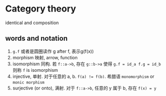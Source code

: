 # Category theory

identical and composition


## words and notation
1. `g.f` 或者是圆圈读作 g after f, 表示g(f(x))
2. morphism 映射, arrow, function
3. isomorphism 同构. 若 `f::a->b`, 存在 `g::b->a` 使得 `g.f = id_a f.g = id_b` 则称 `f` is isomorphism
4. injective, 单射. 对于任意的 a, b. `f(a) != f(b)`. 希腊语 `monomorphism` or `monic morphism`
5. surjective (or onto), 满射. 对于 `f::a->b`, 任意的 y 属于 b, 存在 `f(x) = y`




